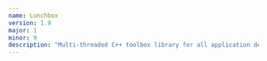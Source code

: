 ```yaml
---
name: Lunchbox
version: 1.9
major: 1
minor: 9
description: "Multi-threaded C++ toolbox library for all application developers creating high-performance multi-threaded programs."
---
```


